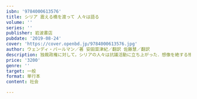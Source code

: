```yaml
---
isbn: '9784000613576'
title: シリア 震える橋を渡って 人々は語る
volume: ''
series: ''
publisher: 岩波書店
pubdate: '2019-08-24'
cover: 'https://cover.openbd.jp/9784000613576.jpg'
author: ウェンディ・パールマン／著 安田菜津紀／翻訳 佐藤慧／翻訳
description: 独裁政権に対して，シリアの人々は抗議活動に立ち上がった．想像を絶する惨状を赤裸々な証言でたどる．
price: '3200'
genre: ''
target: 一般
format: 単行本
content: 社会

---
```

